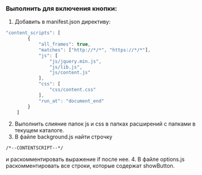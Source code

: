 ### Выполнить для включения кнопки:

1. Добавить в manifest.json директиву:
```javascript
"content_scripts": [
        {
            "all_frames": true,
            "matches": ["http://*/*", "https://*/*"],
            "js": [
                "js/jquery.min.js",
                "js/lib.js",
                "js/content.js"
            ],
            "css": [
                "css/content.css"
            ],
            "run_at": "document_end"
        }
    ]
```
2. Выполнить слияние папок js и css в папках расширений с папками в текущем каталоге.
3. В файле background.js найти строчку 
```
/*--CONTENTSCRIPT--*/
```
и раскомментировать выражение if после нее.
4. В файле options.js раскомментировать все строки, которые содержат showButton.